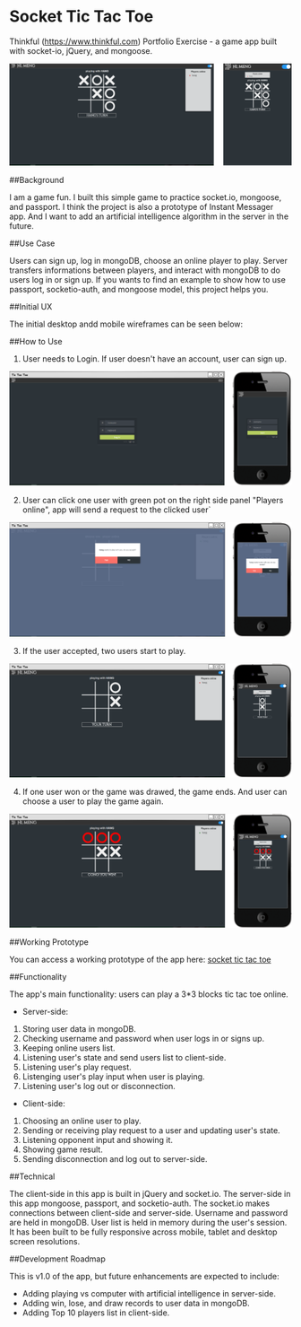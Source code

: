 # Socket Tic Tac Toe

Thinkful (https://www.thinkful.com) Portfolio Exercise - a game app built with socket-io, jQuery, and mongoose.

![tic tac toe](https://github.com/wangmeng255/socket-ttt/blob/dev/images/tic-tac-toe-ini.png "Playing Tic Tac Toe on laptop")

##Background

I am a game fun. I built this simple game to practice socket.io, mongoose, and passport. I think the project is also a prototype of Instant Messager app. And I want to add  an artificial intelligence algorithm in the server in the future.

##Use Case

Users can sign up, log in mongoDB, choose an online player to play. Server transfers informations between players, and interact with mongoDB to do users log in or sign up. If you wants to find an example to show how to use passport, socketio-auth, and mongoose model, this project helps you.

##Initial UX

The initial desktop andd mobile wireframes can be seen below:

##How to Use

1. User needs to Login. If user doesn't have an account, user can sign up.

![tic tac toe login](https://github.com/wangmeng255/socket-ttt/blob/dev/images/tic-tac-toe-login.png "log in Tic Tac Toe on laptop and mobile")

2. User can click one user with green pot on the right side panel "Players online", app will send a request to the clicked user`

![tic tac toe request](https://github.com/wangmeng255/socket-ttt/blob/dev/images/tic-tac-toe-request.png "request Tic Tac Toe on laptop and mobile")

3. If the user accepted, two users start to play.

![tic tac toe playing](https://github.com/wangmeng255/socket-ttt/blob/dev/images/tic-tac-toe-playing.png "play Tic Tac Toe on laptop and mobile")

4. If one user won or the game was drawed, the game ends. And user can choose a user to play the game again. 

![tic tac toe win](https://github.com/wangmeng255/socket-ttt/blob/dev/images/tic-tac-toe-win.png "win Tic Tac Toe on laptop and mobile")

##Working Prototype

You can access a working prototype of the app here: [socket tic tac toe](https://socket-tic-tac-toe.herokuapp.com/)

##Functionality

The app's main functionality: users can play a 3*3 blocks tic tac toe online.

* Server-side:

1. Storing user data in mongoDB.
2. Checking username and password when user logs in or signs up.
3. Keeping online users list.
4. Listening user's state and send users list to client-side.
5. Listening user's play request.
6. Listenging user's play input when user is playing.
7. Listening user's log out or disconnection.

* Client-side: 

1. Choosing an online user to play.
2. Sending or receiving play request to a user and updating user's state.
3. Listening opponent input and showing it.
4. Showing game result.
5. Sending disconnection and log out to server-side.


##Technical

The client-side in this app is built in jQuery and socket.io. The server-side in this app mongoose, passport, and socketio-auth. The socket.io makes connections between client-side and server-side. Username and password are held in mongoDB. User list is held in memory during the user's session. It has been built to be fully responsive across mobile, tablet and desktop screen resolutions.

##Development Roadmap

This is v1.0 of the app, but future enhancements are expected to include:

* Adding playing vs computer with artificial intelligence in server-side.
* Adding win, lose, and draw records to user data in mongoDB.
* Adding Top 10 players list in client-side.
